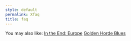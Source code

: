 ```yaml
---
style: default
permalink: Xfaq
title: faq
---
```

You may also like:
[In the End: Europe](http://scp-wiki.net/intheendfinally)
[Golden Horde Blues](http://scp-wiki.net/golden-horde-blues)